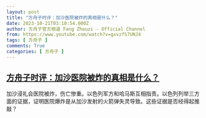 ```yaml
---
layout: post
title: "方舟子时评：加沙医院被炸的真相是什么？"
date: 2023-10-21T03:10:54.000Z
author: 方舟子官方频道 Fang Zhouzi - Official Channel
from: https://www.youtube.com/watch?v=gxvzfS7UNJ4
tags: [ 方舟子 ]
comments: True
categories: [ 方舟子 ]
---
```

<!--1697857854000-->
[方舟子时评：加沙医院被炸的真相是什么？](https://www.youtube.com/watch?v=gxvzfS7UNJ4)
------

<div>
加沙浸礼会医院被炸，伤亡惨重。以色列军方和哈马斯互相指责。以色列列举三方面的证据，证明医院爆炸是从加沙发射的火箭弹失灵导致。这些证据是否经得起推敲？
</div>
